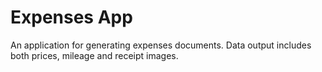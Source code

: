 # Expenses App

An application for generating expenses documents. Data output includes both prices, mileage and receipt images.
